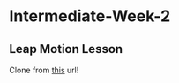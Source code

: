 # Intermediate-Week-2

## Leap Motion Lesson

Clone from [this](https://github.com/TJDevClub/Intermediate-Week-2/commit/ef06cb634a19617ab5abc6e2bcf3a199965c1429) url!
